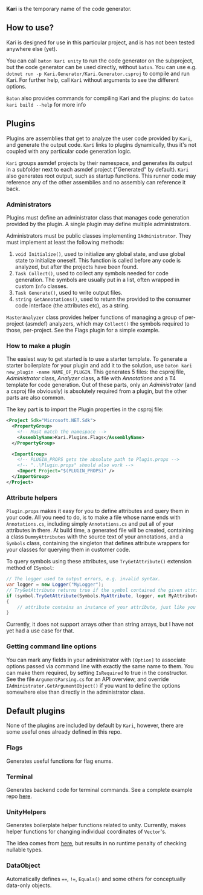 **Kari** is the temporary name of the code generator.

## How to use?

Kari is designed for use in this particular project, and is has not been tested anywhere else (yet).

You can call `baton kari unity` to run the code generator on the subproject, but the code generator can be used directly, without `baton`.
You can use e.g. `dotnet run -p Kari.Generator/Kari.Generator.csproj` to compile and run Kari.
For further help, call `Kari` without arguments to see the different options.

`Baton` also provides commands for compiling Kari and the plugins: do `baton kari build --help` for more info


## Plugins

Plugins are assemblies that get to analyze the user code provided by `Kari`, and generate the output code.
`Kari` links to plugins dynamically, thus it's not coupled with any particular code generation logic.

`Kari` groups asmdef projects by their namespace, and generates its output in a subfolder next to each asmdef project ("Generated" by default). 
`Kari` also generates root output, such as startup functions. This runner code may reference any of the other assemblies and no assembly can reference it back.

### Administrators

Plugins must define an administrator class that manages code generation provided by the plugin. A single plugin may define multiple administrators.

Administrators must be public classes implementing `IAdministrator`. They must implement at least the following methods:

1. `void Initialize()`, used to initialize any global state, and use global state to initialize oneself. This function is called before any code is analyzed, but after the projects have been found.
2. `Task Collect()`, used to collect any symbols needed for code generation. The symbols are usually put in a list, often wrapped in custom `Info` classes. 
3. `Task Generate()`, used to write output files.
4. `string GetAnnotations()`, used to return the provided to the consumer code interface (the attributes etc), as a string.

`MasterAnalyzer` class provides helper functions of managing a group of per-project (asmdef) analyzers, which may `Collect()` the symbols required to those, per-project. See the Flags plugin for a simple example.


### How to make a plugin

The easiest way to get started is to use a starter template. 
To generate a starter boilerplate for your plugin and add it to the solution, use `baton kari new_plugin -name NAME_OF_PLUGIN`.
This generates 5 files: the csproj file, *Administrator* class, *Analyzer* class, a file with *Annotations* and a T4 template for code generation.
Out of these parts, only an *Administrator* (and a csproj file obviously) is absolutely required from a plugin, but the other parts are also common.

The key part is to import the Plugin properties in the csproj file:

```xml
<Project Sdk="Microsoft.NET.Sdk">
  <PropertyGroup>
    <!-- Must match the namespace -->
    <AssemblyName>Kari.Plugins.Flags</AssemblyName>
  </PropertyGroup>

  <ImportGroup>
    <!-- PLUGIN_PROPS gets the absolute path to Plugin.props -->
    <!-- "..\Plugin.props" should also work -->
    <Import Project="$(PLUGIN_PROPS)" />
  </ImportGroup>
</Project>
```


### Attribute helpers

`Plugin.props` makes it easy for you to define attributes and query them in your code. 
All you need to do, is to make a file whose name ends with `Annotations.cs`, including simply `Annotations.cs` and put all of your attributes in there. At build time, a generated file will be created, containing a class `DummyAttributes` with the source text of your annotations, and a `Symbols` class, containing the singleton that defines attribute wrappers for your classes for querying them in customer code.

To query symbols using these attributes, use `TryGetAttribute()` extension method of `ISymbol`:
```C#
// The logger used to output errors, e.g. invalid syntax. 
var logger = new Logger("MyLogger");
// TryGetAttribute returns true if the symbol contained the given attribute
if (symbol.TryGetAttribute(Symbols.MyAttribute, logger, out MyAttribute attribute)
{
    // attribute contains an instance of your attribute, just like you would have in the customer code.
}
```

Currently, it does not support arrays other than string arrays, but I have not yet had a use case for that.


### Getting command line options

You can mark any fields in your administrator with `[Option]` to associate options passed via command line with exactly the same name to them.
You can make them required, by setting `IsRequired` to true in the constructor.
See the file `ArgumentParsing.cs` for an API overview, and override `IAdministrator.GetArgumentObject()` if you want to define the options somewhere else than directly in the administrator class.


## Default plugins

None of the plugins are included by default by `Kari`, however, there are some useful ones already defined in this repo.

### Flags

Generates useful functions for flag enums.

### Terminal

Generates backend code for terminal commands. See a complete example repo [here](https://github.com/AntonC9018/command_terminal).

### UnityHelpers

Generates boilerplate helper functions related to unity. Currently, makes helper functions for changing individual coordinates of `Vector`'s.

The idea comes from [here](https://github.com/TobiasWehrum/unity-utilities/blob/c78da2928b1f7b73046a697185271e7effeddd1f/UnityHelper/UnityHelper.cs#L199), but results in no runtime penalty of checking nullable types.

### DataObject

Automatically defines `==`, `!=`, `Equals()` and some others for conceptually data-only objects. 
